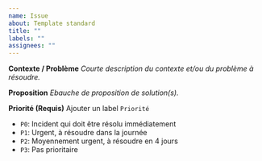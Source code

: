 ```yaml
---
name: Issue
about: Template standard
title: ""
labels: ""
assignees: ""
---
```


**Contexte / Problème**
_Courte description du contexte et/ou du problème à résoudre._

**Proposition**
_Ebauche de proposition de solution(s)._

**Priorité (Requis)**
Ajouter un label `Priorité`

- `P0`: Incident qui doit être résolu immédiatement
- `P1`: Urgent, à résoudre dans la journée
- `P2`: Moyennement urgent, à résoudre en 4 jours
- `P3`: Pas prioritaire
